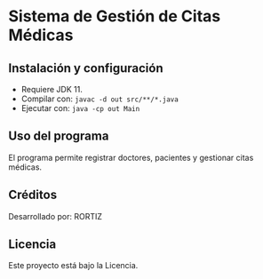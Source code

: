 # Sistema de Gestión de Citas Médicas

## Instalación y configuración
- Requiere JDK 11.
- Compilar con: `javac -d out src/**/*.java`
- Ejecutar con: `java -cp out Main`

## Uso del programa
El programa permite registrar doctores, pacientes y gestionar citas médicas.

## Créditos
Desarrollado por: RORTIZ

## Licencia
Este proyecto está bajo la Licencia.